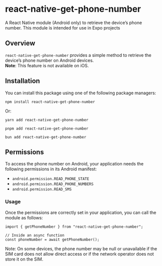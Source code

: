 # react-native-get-phone-number

A React Native module (Android only) to retrieve the device’s phone number. This module is intended for use in Expo projects


## Overview

`react-native-get-phone-number` provides a simple method to retrieve the device’s phone number on Android devices.  
**Note**: This feature is not available on iOS.

## Installation

You can install this package using one of the following package managers:

    npm install react-native-get-phone-number

Or:

    yarn add react-native-get-phone-number

    pnpm add react-native-get-phone-number

    bun add react-native-get-phone-number


## Permissions

To access the phone number on Android, your application needs the following permissions in its Android manifest:

- `android.permission.READ_PHONE_STATE`  
- `android.permission.READ_PHONE_NUMBERS`  
- `android.permission.READ_SMS`

### Usage

Once the permissions are correctly set in your application, you can call the module as follows:

```
import { getPhoneNumber } from "react-native-get-phone-number";

// Inside an async function
const phoneNumber = await getPhoneNumber();
```    
Note: On some devices, the phone number may be null or unavailable if the SIM card does not allow direct access or if the network operator does not store it on the SIM.